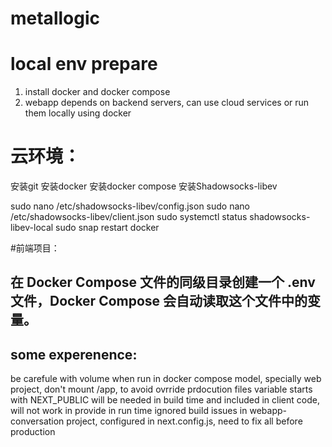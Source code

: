 # metallogic

# local env prepare
1. install docker and docker compose
2. webapp depends on backend servers, can use cloud services or run them locally using docker





# 云环境：
安装git
安装docker
安装docker compose
安装Shadowsocks-libev



sudo nano /etc/shadowsocks-libev/config.json
sudo nano /etc/shadowsocks-libev/client.json
sudo systemctl status shadowsocks-libev-local
sudo snap restart docker



#前端项目：



## 在 Docker Compose 文件的同级目录创建一个 .env 文件，Docker Compose 会自动读取这个文件中的变量。



## some experenence:
be carefule with volume when run in docker compose model, specially web project, don't mount /app, to avoid ovrride prdocution files
variable starts with NEXT_PUBLIC will be needed in build time and included in client code, will not work in provide in run time 
ignored build issues in webapp-conversation project, configured in next.config.js, need to fix all before production

